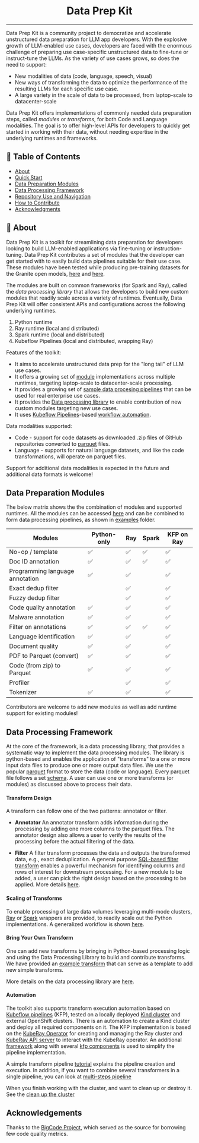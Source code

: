 

<h1 align="center">Data Prep Kit</h1>

<div align="center"> 

<?  [![Status](https://img.shields.io/badge/status-active-success.svg)]() ?>
<?  [![GitHub Issues](https://img.shields.io/github/issues/kylelobo/The-Documentation-Compendium.svg)](https://github.com/IBM/data-prep-kit/issues) ?>
<?  [![GitHub Pull Requests](https://img.shields.io/github/issues-pr/kylelobo/The-Documentation-Compendium.svg)](https://github.com/IBM/data-prep-kit/pulls) ?>
</div> 

---

Data Prep Kit is a community project to democratize and accelerate unstructured data preparation for LLM app developers. 
With the explosive growth of LLM-enabled use cases, developers are faced with the enormous challenge of preparing use case-specific unstructured data to fine-tune or instruct-tune the LLMs.
As the variety of use cases grows, so does the need to support:

- New modalities of data (code, language, speech, visual) 
- New ways of transforming the data to optimize the performance of the resulting LLMs for each specific use case.
- A large variety in the scale of data to be processed, from laptop-scale to datacenter-scale

Data Prep Kit offers implementations of commonly needed data preparation steps, called *modules* or *transforms*, for both Code and Language modalities.
The goal is to offer high-level APIs for developers to quickly get started in working with their data, without needing expertise in the underlying runtimes and frameworks.

## 📝 Table of Contents
- [About](#about)
- [Quick Start](doc/quick-start/quick-start.md)
- [Data Preparation Modules](#modules)
- [Data Processing Framework](#data-proc-lib)
- [Repository Use and Navigation](doc/repo.md)
- [How to Contribute](CONTRIBUTING.md)
- [Acknowledgments](#acknowledgement)

## &#x1F4D6; About <a name = "about"></a>
Data Prep Kit is a toolkit for streamlining data preparation for developers looking to build LLM-enabled applications via fine-tuning or instruction-tuning.
Data Prep Kit contributes a set of modules that the developer can get started with to easily build data pipelines suitable for their use case.
These modules have been tested while producing pre-training datasets for the Granite open models, [here](https://huggingface.co/instructlab/granite-7b-lab) and [here](https://huggingface.co/ibm-granite). 

The modules are built on common frameworks (for Spark and Ray), called the *data processing library* that allows the developers to build new custom modules that readily scale across a variety of runtimes.
Eventually, Data Prep Kit will offer consistent APIs and configurations across the following underlying runtimes.

1. Python runtime
2. Ray runtime (local and distributed)
3. Spark runtime (local and distributed)
4. Kubeflow Pipelines (local and distributed, wrapping Ray)

Features of the toolkit: 

- It aims to accelerate unstructured data prep for the "long tail" of LLM use cases.
- It offers a growing set of [module](/transforms) implementations across multiple runtimes, targeting laptop-scale to datacenter-scale processing.
- It provides a growing set of [sample data procesing pipelines](/examples) that can be used for real enterprise use cases.
- It provides the [Data processing library](data-processing-lib/ray) to enable contribution of new custom modules targeting new use cases.
- It uses [Kubeflow Pipelines](https://www.kubeflow.org/docs/components/pipelines/v1/introduction/)-based [workflow automation](kfp/doc/simple_transform_pipeline.md).

Data modalities supported: 

* Code - support for code datasets as downloaded .zip files of GitHub repositories converted to
[parquet](https://arrow.apache.org/docs/python/parquet.html) files. 
* Language - supports for natural language datasets, and like the code transformations, will operate on parquet files.

Support for additional data modalities is expected in the future and additional data formats is welcome!

## Data Preparation Modules <a name = "modules"></a>
The below matrix shows the the combination of modules and supported runtimes. All the modules can be accessed [here](/transforms) and can be combined to form data processing pipelines, as shown in [examples](/examples) folder. 


|Modules                         | Python-only      | Ray              | Spark            | KFP on Ray             |
|------------------------------  |------------------|------------------|------------------|------------------------|
|No-op / template                |:white_check_mark:|:white_check_mark:|:white_check_mark:|:white_check_mark:      |
|Doc ID annotation               |:white_check_mark:|:white_check_mark:|:white_check_mark:|:white_check_mark:      |
|Programming language annotation |:white_check_mark:|:white_check_mark:|                  |:white_check_mark:      | 
|Exact dedup filter              |                  |:white_check_mark:|                  |:white_check_mark:      |
|Fuzzy dedup filter              |                  |:white_check_mark:|                  |:white_check_mark:      |
|Code quality annotation         |:white_check_mark:|:white_check_mark:|                  |:white_check_mark:      |
|Malware annotation              |:white_check_mark:|:white_check_mark:|                  |:white_check_mark:      |
|Filter on annotations           |:white_check_mark:|:white_check_mark:|:white_check_mark:|:white_check_mark:      |
|Language identification         |:white_check_mark:|:white_check_mark:|                  |:white_check_mark:      |
|Document quality                |:white_check_mark:|:white_check_mark:|                  |:white_check_mark:      |
|PDF to Parquet (convert)        |:white_check_mark:|:white_check_mark:|                  |:white_check_mark:      |
|Code (from zip) to Parquet      |:white_check_mark:|:white_check_mark:|                  |:white_check_mark:      |
|Profiler                        |                  |:white_check_mark:|                  |:white_check_mark:      |
|Tokenizer                       |:white_check_mark:|:white_check_mark:|                  |:white_check_mark:      |


Contributors are welcome to add new modules as well as add runtime support for existing modules!


## Data Processing Framework <a name = "data-proc-lib"></a>
At the core of the framework, is a data processing library, that provides a systematic way to implement the data processing modules. The library is python-based and enables the application of "transforms" to a one or more input data files to produce one or more output data files. We use the popular [parquet](https://arrow.apache.org/docs/python/parquet.html) format to store the data (code or language). 
Every parquet file follows a set [schema](/transforms/code/code2parquet/python/README.md). A user can use one or more transforms (or modules) as discussed above to process their data. 

#### Transform Design
A transform can follow one of the two patterns: annotator or filter.

- **Annotator** An annotator transform adds information during the processing by adding one more columns to the parquet files.
The annotator design also allows a user to verify the results of the processing before the actual filtering of the data.

- **Filter** A filter transform processes the data and outputs the transformed data, e.g., exact deduplication.
A general purpose [SQL-based filter transform](transforms/universal/filter) enables a powerful mechanism for identifying columns and rows of interest for downstream processing.
For a new module to be added, a user can pick the right design based on the processing to be applied. More details [here](transforms). 

#### Scaling of Transforms
To enable processing of large data volumes leveraging multi-mode clusters, [Ray](https://docs.ray.io/en/latest/index.html) 
or [Spark](https://spark.apache.org) wrappers are provided, to readily scale out the Python implementations.
A generalized workflow is shown [here](doc/data-processing.md).

#### Bring Your Own Transform 
One can add new transforms by bringing in Python-based processing logic and using the Data Processing Library to build and contribute transforms. We have provided an [example transform](/transforms/universal/noop) that can serve as a template to add new simple transforms. 

More details on the data processing library are [here](data-processing-lib/doc/overview.md). 

#### Automation
The toolkit also supports transform execution automation based on 
[Kubeflow pipelines](https://www.kubeflow.org/docs/components/pipelines/v1/introduction/) (KFP),
tested on a locally deployed [Kind cluster](https://kind.sigs.k8s.io/) and external OpenShift clusters. There is an 
automation to create a Kind cluster and deploy all required components on it.
The KFP implementation is based on the [KubeRay Operator](https://docs.ray.io/en/master/cluster/kubernetes/getting-started.html)
for creating and managing the Ray cluster and [KubeRay API server](https://github.com/ray-project/kuberay/tree/master/apiserver)
to interact with the KubeRay operator. An additional [framework](kfp/kfp_support_lib) along with several
[kfp components](kfp/kfp_ray_components) is used to simplify the pipeline implementation.

A simple transform pipeline [tutorial](kfp/doc/simple_transform_pipeline.md) explains the pipeline creation and execution. 
In addition, if you want to combine several transformers in a single pipeline, you can look at [multi-steps pipeline](kfp/doc/multi_transform_pipeline.md) 

When you finish working with the cluster, and want to clean up or destroy it. See the 
[clean up the cluster](../kfp/doc/setup.md#cleanup)

## Acknowledgements <a name = "acknowledgement"></a>
Thanks to the [BigCode Project](https://github.com/bigcode-project), which served as the source for borrowing few code quality metrics.





